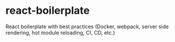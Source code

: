 # react-boilerplate

React boilerplate with best practices (Docker, webpack, server side rendering, hot module reloading, CI, CD, etc.)
